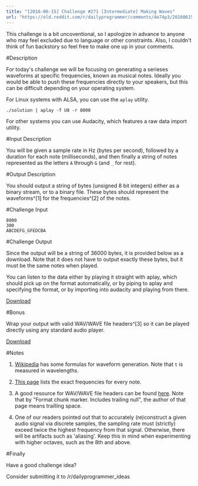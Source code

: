 ```yaml
---
title: "[2016-06-15] Challenge #271 [Intermediate] Making Waves"
url: "https://old.reddit.com/r/dailyprogrammer/comments/4o74p3/20160615_challenge_271_intermediate_making_waves/"
---
```


This challenge is a bit uncoventional, so I apologize in advance to anyone who
may feel excluded due to language or other constraints. Also, I couldn't think
of fun backstory so feel free to make one up in your comments.

#Description

For today's challenge we will be focusing on generating a serieses waveforms
at specific frequencies, known as musical notes. Ideally you would be able to
push these frequencies directly to your speakers, but this can be difficult
depending on your operating system.

For Linux systems with ALSA, you can use the `aplay` utility.

    ./solution | aplay -f U8 -r 8000

For other systems you can use Audacity,
which features a raw data import utility.

#Input Description

You will be given a sample rate in Hz (bytes per second), followed by a
duration for each note (milliseconds), and then finally a string of notes
represented as the letters `A` through `G` (and `_` for rest).

#Output Description

You should output a string of bytes (unsigned 8 bit integers) either as a
binary stream, or to a binary file. These bytes should represent the
waveforms^[1] for the frequencies^[2] of the notes.

#Challenge Input

    8000
    300
    ABCDEFG_GFEDCBA

#Challenge Output

Since the output will be a string of 36000 bytes, it is provided below as a
download. Note that it does not have to output exactly these bytes, but it
must be the same notes when played.

You can listen to the data either by playing it straight with aplay, which
should pick up on the format automatically, or by piping to aplay and
specifying the format, or by importing into audacity and playing from there.

[Download](https://raw.githubusercontent.com/G33kDude/DailyProgrammer/master/%5B2016-06-15%5D%20Challenge%20%23271%20%5BIntermediate%5D%20Making%20Waves/out.pcm)

#Bonus

Wrap your output with valid WAV/WAVE file headers^[3] so it can be played directly
using any standard audio player.

[Download](https://raw.githubusercontent.com/G33kDude/DailyProgrammer/master/%5B2016-06-15%5D%20Challenge%20%23271%20%5BIntermediate%5D%20Making%20Waves/out.wav)

#Notes

1. [Wikipedia](https://en.wikipedia.org/wiki/Waveform) has some formulas for
waveform generation. Note that `t` is measured in wavelengths.

2. [This page](http://www.phy.mtu.edu/~suits/notefreqs.html) lists the exact
frequencies for every note.

3. A good resource for WAV/WAVE file headers can be found
[here](http://www.topherlee.com/software/pcm-tut-wavformat.html). Note that by "Format chunk marker. Includes trailing null", the author of that page means trailling space.

4. One of our readers pointed out that to accurately (re)construct a given audio signal via
discrete samples, the sampling rate must (strictly) exceed twice the highest frequency
from that signal. Otherwise, there will be artifacts such as 'aliasing'. Keep this in mind
when experimenting with higher octaves, such as the 8th and above.

#Finally

Have a good challenge idea?

Consider submitting it to /r/dailyprogrammer_ideas